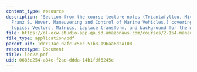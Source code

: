 ```yaml
---
content_type: resource
description: 'Section from the course lecture notes (Triantafyllou, Michael S., and
  Franz S. Hover. Maneuvering and Control of Marine Vehicles.) covering the following
  topics: Vectors, Matrics, Laplace transform, and background for the mapping theorem.'
file: https://ol-ocw-studio-app-qa.s3.amazonaws.com/courses/2-154-maneuvering-and-control-of-surface-and-underwater-vehicles-13-49-fall-2004/0683c254a84ef2acddda14b1fdf6245e_lec22.pdf
file_type: application/pdf
parent_uid: 1dec23ac-02fc-c5ec-51b8-196aa6d2a108
resourcetype: Document
title: lec22.pdf
uid: 0683c254-a84e-f2ac-ddda-14b1fdf6245e
---
```

